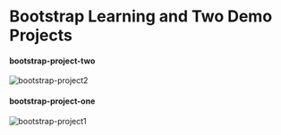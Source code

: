 # Bootstrap Learning and Two Demo Projects

<h4>bootstrap-project-two</h4>

![bootstrap-project2](https://user-images.githubusercontent.com/96060638/169701709-029165ab-e0ce-4e33-8bd9-deca661bc06a.png)

<h4>bootstrap-project-one</h4>

![bootstrap-project1](https://user-images.githubusercontent.com/96060638/169701718-5564eb22-f578-4ac3-8279-48210dff7a88.png)
